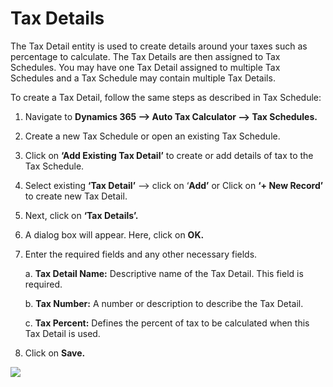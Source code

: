# Tax Details

The Tax Detail entity is used to create details around your taxes such as percentage to calculate. The Tax Details are then assigned to Tax Schedules. You may have one Tax Detail assigned to multiple Tax Schedules and a Tax Schedule may contain multiple Tax Details.

To create a Tax Detail, follow the same steps as described in Tax Schedule:

1. Navigate to **Dynamics 365 --> Auto Tax Calculator --> Tax Schedules.**
2. Create a new Tax Schedule or open an existing Tax Schedule.
3. Click on **‘Add Existing Tax Detail’** to create or add details of tax to the Tax Schedule.
4. Select existing **‘Tax Detail’** --> click on ‘**Add’** or Click on **‘+ New Record’** to create new Tax Detail.
5. Next, click on **‘Tax Details’.**
6. A dialog box will appear. Here, click on **OK.**
7.  Enter the required fields and any other necessary fields.

    a.    **Tax Detail Name:** Descriptive name of the Tax Detail. This field is required.

    b.    **Tax Number:** A number or description to describe the Tax Detail.

    c.    **Tax Percent:** Defines the percent of tax to be calculated when this Tax Detail is used.&#x20;
8. Click on **Save.**

![](<../../../.gitbook/assets/Tax details\_1.png>)
